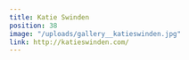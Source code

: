 ```yaml
---
title: Katie Swinden
position: 38
image: "/uploads/gallery__katieswinden.jpg"
link: http://katieswinden.com/
---
```


